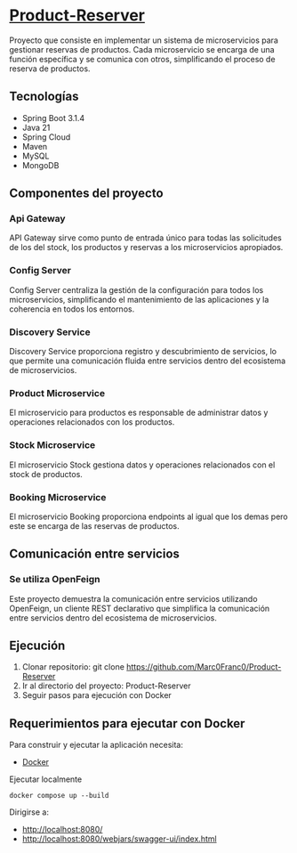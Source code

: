 # [Product-Reserver](https://github.com/Marc0Franc0/Product-Reserver#product-reserver)

Proyecto que consiste en implementar un sistema de microservicios para gestionar reservas de productos. Cada microservicio se encarga de una función específica y se comunica con otros, simplificando el proceso de reserva de productos.

## Tecnologías
- Spring Boot 3.1.4
- Java 21
- Spring Cloud
- Maven
- MySQL
- MongoDB

## Componentes del proyecto
### Api Gateway
  API Gateway sirve como punto de entrada único para todas las solicitudes de los del stock, los productos y reservas a los microservicios apropiados.

### Config Server
Config Server centraliza la gestión de la configuración para todos los microservicios, simplificando el mantenimiento de las aplicaciones y la coherencia en todos los entornos.

### Discovery Service
Discovery Service proporciona registro y descubrimiento de servicios, lo que permite una comunicación fluida entre servicios dentro del ecosistema de microservicios.

### Product Microservice
El microservicio para productos es responsable de administrar datos y operaciones relacionados con los productos.

### Stock Microservice
El microservicio Stock gestiona datos y operaciones relacionados con el stock de productos.

### Booking Microservice
El microservicio Booking proporciona endpoints al igual que los demas pero este se encarga de las reservas de productos.

## Comunicación entre servicios
### Se utiliza OpenFeign
Este proyecto demuestra la comunicación entre servicios utilizando OpenFeign, un cliente REST declarativo que simplifica la comunicación entre servicios dentro del ecosistema de microservicios.

## Ejecución
1. Clonar repositorio: git clone https://github.com/Marc0Franc0/Product-Reserver
2. Ir al directorio del proyecto: Product-Reserver
3. Seguir pasos para ejecución con Docker

## Requerimientos para ejecutar con Docker

Para construir y ejecutar la aplicación necesita:
- [Docker](https://www.docker.com/products/docker-desktop/)

Ejecutar localmente

```shell
docker compose up --build
```

Dirigirse a: 
- [http://localhost:8080/](http://localhost:9090/)
- [http://localhost:8080/webjars/swagger-ui/index.html](http://localhost:8080/webjars/swagger-ui/index.html)